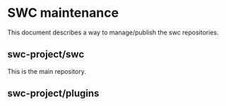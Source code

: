 # SWC maintenance

This document describes a way to manage/publish the swc repositories.

## swc-project/swc

This is the main repository.

## swc-project/plugins
